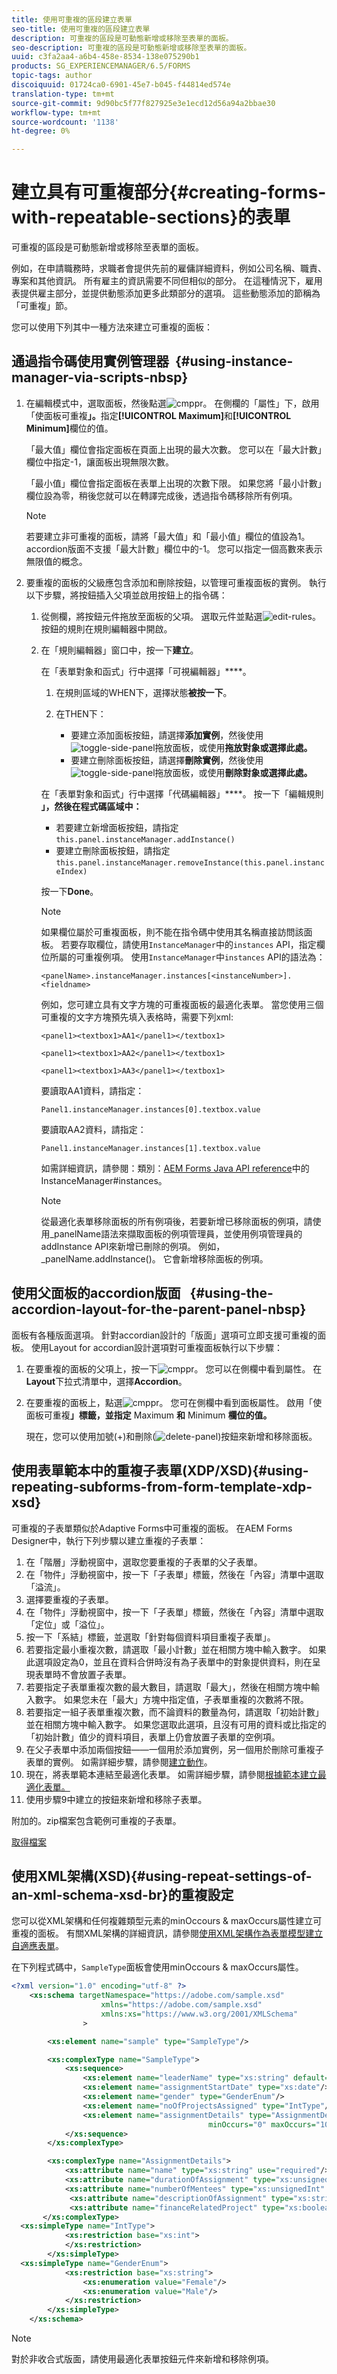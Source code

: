 ```yaml
---
title: 使用可重複的區段建立表單
seo-title: 使用可重複的區段建立表單
description: 可重複的區段是可動態新增或移除至表單的面板。
seo-description: 可重複的區段是可動態新增或移除至表單的面板。
uuid: c3fa2aa4-a6b4-458e-8534-138e075290b1
products: SG_EXPERIENCEMANAGER/6.5/FORMS
topic-tags: author
discoiquuid: 01724ca0-6901-45e7-b045-f44814ed574e
translation-type: tm+mt
source-git-commit: 9d90bc5f77f827925e3e1ecd12d56a94a2bbae30
workflow-type: tm+mt
source-wordcount: '1138'
ht-degree: 0%

---
```



# 建立具有可重複部分{#creating-forms-with-repeatable-sections}的表單

可重複的區段是可動態新增或移除至表單的面板。

例如，在申請職務時，求職者會提供先前的雇傭詳細資料，例如公司名稱、職責、專案和其他資訊。 所有雇主的資訊需要不同但相似的部分。 在這種情況下，雇用表提供雇主部分，並提供動態添加更多此類部分的選項。 這些動態添加的節稱為「可重複」節。

您可以使用下列其中一種方法來建立可重複的面板：

## 通過指令碼使用實例管理器  {#using-instance-manager-via-scripts-nbsp}

1. 在編輯模式中，選取面板，然後點選![cmppr](assets/cmppr.png)。 在側欄的「屬性」下，啟用「使面板可重複&#x200B;**」。**&#x200B;指定&#x200B;**[!UICONTROL Maximum]**&#x200B;和&#x200B;**[!UICONTROL Minimum]**&#x200B;欄位的值。

   「最大值」欄位會指定面板在頁面上出現的最大次數。 您可以在「最大計數」欄位中指定-1，讓面板出現無限次數。

   「最小值」欄位會指定面板在表單上出現的次數下限。 如果您將「最小計數」欄位設為零，稍後您就可以在轉譯完成後，透過指令碼移除所有例項。

   >[!NOTE]
   >
   >若要建立非可重複的面板，請將「最大值」和「最小值」欄位的值設為1。 accordion版面不支援「最大計數」欄位中的-1。 您可以指定一個高數來表示無限值的概念。

1. 要重複的面板的父級應包含添加和刪除按鈕，以管理可重複面板的實例。 執行以下步驟，將按鈕插入父項並啟用按鈕上的指令碼：

   1. 從側欄，將按鈕元件拖放至面板的父項。 選取元件並點選![edit-rules](assets/edit-rules.png)。 按鈕的規則在規則編輯器中開啟。
   1. 在「規則編輯器」窗口中，按一下&#x200B;**建立**。

      在「表單對象和函式」行中選擇「可視編輯器」****。

      1. 在規則區域的WHEN下，選擇狀態&#x200B;**被按一下**。
      1. 在THEN下：

         * 要建立添加面板按鈕，請選擇&#x200B;**添加實例**，然後使用![toggle-side-panel](assets/toggle-side-panel.png)拖放面板，或使用&#x200B;**拖放對象或選擇此處。**
         * 要建立刪除面板按鈕，請選擇&#x200B;**刪除實例**，然後使用![toggle-side-panel](assets/toggle-side-panel.png)拖放面板，或使用&#x200B;**刪除對象或選擇此處。**

      在「表單對象和函式」行中選擇「代碼編輯器」****。 按一下「編輯規則&#x200B;**」，然後在程式碼區域中：**

      * 若要建立新增面板按鈕，請指定`this.panel.instanceManager.addInstance()`
      * 要建立刪除面板按鈕，請指定`this.panel.instanceManager.removeInstance(this.panel.instanceIndex)`

      按一下&#x200B;**Done**。

      >[!NOTE]
      >
      >如果欄位屬於可重複面板，則不能在指令碼中使用其名稱直接訪問該面板。 若要存取欄位，請使用`InstanceManager`中的`instances` API，指定欄位所屬的可重複例項。 使用`InstanceManager`中`instances` API的語法為：
      >
      >
      >`<panelName>.instanceManager.instances[<instanceNumber>].<fieldname>`
      >
      >
      >例如，您可建立具有文字方塊的可重複面板的最適化表單。 當您使用三個可重複的文字方塊預先填入表格時，需要下列xml:
      >
      >
      >`<panel1><textbox1>AA1</panel1></textbox1>`
      >
      >
      >`<panel1><textbox1>AA2</panel1></textbox1>`
      >
      >
      >`<panel1><textbox1>AA3</panel1></textbox1>`
      >
      >
      >要讀取AA1資料，請指定：
      >
      >
      >`Panel1.instanceManager.instances[0].textbox.value`
      >
      >
      >要讀取AA2資料，請指定：
      >
      >
      >`Panel1.instanceManager.instances[1].textbox.value`
      >
      >
      >如需詳細資訊，請參閱：類別：[AEM Forms Java API reference](https://adobe.com/go/learn_aemforms_documentation_63)中的InstanceManager#instances。

      >[!NOTE]
      >
      >從最適化表單移除面板的所有例項後，若要新增已移除面板的例項，請使用_panelName語法來擷取面板的例項管理員，並使用例項管理員的addInstance API來新增已刪除的例項。 例如，_panelName.addInstance()。 它會新增移除面板的例項。















## 使用父面板的accordion版面   {#using-the-accordion-layout-for-the-parent-panel-nbsp}

面板有各種版面選項。 針對accordian設計的「版面」選項可立即支援可重複的面板。 使用Layout for accordian設計選項對可重複面板執行以下步驟：

1. 在要重複的面板的父項上，按一下![cmppr](assets/cmppr.png)。 您可以在側欄中看到屬性。 在&#x200B;**Layout**&#x200B;下拉式清單中，選擇&#x200B;**Accordion**。
1. 在要重複的面板上，點選![cmppr](assets/cmppr.png)。 您可在側欄中看到面板屬性。 啟用「使面板可重複&#x200B;**」標籤，並指定** Maximum **和** Minimum **欄位的值。**

   現在，您可以使用加號(+)和刪除(![delete-panel](assets/delete-panel.png))按鈕來新增和移除面板。

## 使用表單範本中的重複子表單(XDP/XSD){#using-repeating-subforms-from-form-template-xdp-xsd}

可重複的子表單類似於Adaptive Forms中可重複的面板。 在AEM Forms Designer中，執行下列步驟以建立重複的子表單：

1. 在「階層」浮動視窗中，選取您要重複的子表單的父子表單。
1. 在「物件」浮動視窗中，按一下「子表單」標籤，然後在「內容」清單中選取「溢流」。
1. 選擇要重複的子表單。
1. 在「物件」浮動視窗中，按一下「子表單」標籤，然後在「內容」清單中選取「定位」或「溢位」。
1. 按一下「系結」標籤，並選取「針對每個資料項目重複子表單」。
1. 若要指定最小重複次數，請選取「最小計數」並在相關方塊中輸入數字。 如果此選項設定為0，並且在資料合併時沒有為子表單中的對象提供資料，則在呈現表單時不會放置子表單。
1. 若要指定子表單重複次數的最大數目，請選取「最大」，然後在相關方塊中輸入數字。 如果您未在「最大」方塊中指定值，子表單重複的次數將不限。
1. 若要指定一組子表單重複次數，而不論資料的數量為何，請選取「初始計數」並在相關方塊中輸入數字。 如果您選取此選項，且沒有可用的資料或比指定的「初始計數」值少的資料項目，表單上仍會放置子表單的空例項。
1. 在父子表單中添加兩個按鈕——一個用於添加實例，另一個用於刪除可重複子表單的實例。 如需詳細步驟，請參閱[建立動作](https://help.adobe.com/en_US/AEMForms/6.1/DesignerHelp/WS107c29ade9134a2c74572b5612a87ca2b56-8000.2.html#WS107c29ade9134a2c-1f74d86012a87d4fe55-8000.2)。
1. 現在，將表單範本連結至最適化表單。 如需詳細步驟，請參閱[根據範本建立最適化表單。](/help/forms/using/creating-adaptive-form.md#create-an-adaptive-form-based-on-a-template)
1. 使用步驟9中建立的按鈕來新增和移除子表單。

附加的。zip檔案包含範例可重複的子表單。

[取得檔案](assets/samplerepeatablesubform.zip)

## 使用XML架構(XSD){#using-repeat-settings-of-an-xml-schema-xsd-br}的重複設定

您可以從XML架構和任何複雜類型元素的minOccours &amp; maxOccurs屬性建立可重複的面板。 有關XML架構的詳細資訊，請參閱[使用XML架構作為表單模型建立自適應表單](/help/forms/using/adaptive-form-xml-schema-form-model.md)。

在下列程式碼中，`SampleType`面板會使用minOccours &amp; maxOccurs屬性。

```xml
<?xml version="1.0" encoding="utf-8" ?>
    <xs:schema targetNamespace="https://adobe.com/sample.xsd"
                    xmlns="https://adobe.com/sample.xsd"
                    xmlns:xs="https://www.w3.org/2001/XMLSchema"
                >

        <xs:element name="sample" type="SampleType"/>

        <xs:complexType name="SampleType">
            <xs:sequence>
                <xs:element name="leaderName" type="xs:string" default="Enter Name"/>
                <xs:element name="assignmentStartDate" type="xs:date"/>
                <xs:element name="gender" type="GenderEnum"/>
                <xs:element name="noOfProjectsAssigned" type="IntType"/>
                <xs:element name="assignmentDetails" type="AssignmentDetails"
                                            minOccurs="0" maxOccurs="10"/>
            </xs:sequence>
        </xs:complexType>

        <xs:complexType name="AssignmentDetails">
            <xs:attribute name="name" type="xs:string" use="required"/>
            <xs:attribute name="durationOfAssignment" type="xs:unsignedInt" use="required"/>
            <xs:attribute name="numberOfMentees" type="xs:unsignedInt" use="required"/>
             <xs:attribute name="descriptionOfAssignment" type="xs:string" use="required"/>
             <xs:attribute name="financeRelatedProject" type="xs:boolean"/>
       </xs:complexType>
  <xs:simpleType name="IntType">
            <xs:restriction base="xs:int">
            </xs:restriction>
        </xs:simpleType>
  <xs:simpleType name="GenderEnum">
            <xs:restriction base="xs:string">
                <xs:enumeration value="Female"/>
                <xs:enumeration value="Male"/>
            </xs:restriction>
        </xs:simpleType>
    </xs:schema>
```

>[!NOTE]
>
>對於非收合式版面，請使用最適化表單按鈕元件來新增和移除例項。
